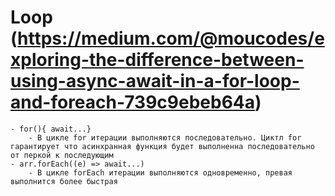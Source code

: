 # Loop (https://medium.com/@moucodes/exploring-the-difference-between-using-async-await-in-a-for-loop-and-foreach-739c9ebeb64a)
    - for(){ await...}
        - В цикле for итерации выполняются последовательно. Циктл for гарантирует что асинхранная функция будет выполненна последовательно от перкой к последующим
    - arr.forEach((e) => await...)
        - В цикле forEach итерации выполняются одновременно, превая выполнится более быстрая